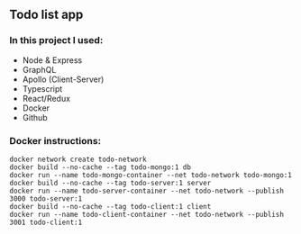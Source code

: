 ## Todo list app
### In this project I used:
 - Node & Express
 - GraphQL
 - Apollo (Client-Server)
 - Typescript
 - React/Redux
 - Docker
 - Github
 
### Docker instructions:
    docker network create todo-network
    docker build --no-cache --tag todo-mongo:1 db
    docker run --name todo-mongo-container --net todo-network todo-mongo:1
    docker build --no-cache --tag todo-server:1 server
    docker run --name todo-server-container --net todo-network --publish 3000 todo-server:1
    docker build --no-cache --tag todo-client:1 client
    docker run --name todo-client-container --net todo-network --publish 3001 todo-client:1

